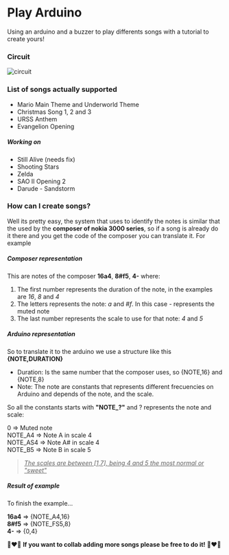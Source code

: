 # Play Arduino
Using an arduino and a buzzer to play differents songs with a tutorial to create yours!

### Circuit
![circuit](https://i.imgur.com/JNno81F.png)

### List of songs actually supported

- Mario Main Theme and Underworld Theme
- Christmas Song 1, 2 and 3
- URSS Anthem
- Evangelion Opening

##### Working on
- Still Alive (needs fix)
- Shooting Stars
- Zelda
- SAO II Opening 2
- Darude - Sandstorm


### How can I create songs?
Well its pretty easy, the system that uses to identify the notes is similar that the used by the <b>composer of nokia 3000 series</b>, so if a song is already do it there and you get the code of the composer you can translate it. For example

##### Composer representation
This are notes of the composer <b>16a4</b>, <b>8#f5</b>, <b>4-</b> where:

1. The first number represents the duration of the note, in the examples are <i>16</i>, <i>8</i> and <i>4</i>
2. The letters represents the note: <i>a</i> and <i>#f</i>. In this case <i>-</i> represents the muted note
3. The last number represents the scale to use for that note: <i>4</i> and <i>5</i>

##### Arduino representation
So to translate it to the arduino we use a structure like this <b>{NOTE,DURATION}</b>
- Duration: Is the same number that the composer uses, so {NOTE,16} and {NOTE,8}
- Note: The note are constants that represents different frecuencies on Arduino and depends of the note, and the scale.

So all the constants starts with <b>"NOTE_?"</b> and ? represents the note and scale:

0 => Muted note<br>
NOTE_A4 => Note A in scale 4 <br>
NOTE_AS4 => Note A# in scale 4 <br>
NOTE_B5 => Note B in scale 5 <br>

> <i><u>The scales are between [1,7], being 4 and 5 the most normal or "sweet"</u></i>

##### Result of example
To finish the example...

<b>16a4</b> => {NOTE_A4,16}<br>
<b>8#f5</b> => {NOTE_FS5,8}<br>
<b>4-</b> => {0,4}<br>

:musical_note::heart::musical_note: <b>If you want to collab adding more songs please be free to do it!</b> :musical_note::heart::musical_note: 

